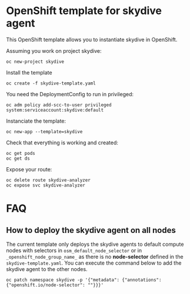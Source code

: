 # OpenShift template for skydive agent

This OpenShift template allows you to instantiate skydive in OpenShift.

Assuming you work on project skydive:

```
oc new-project skydive
```

Install the template

```
oc create -f skydive-template.yaml
```

You need the DeploymentConfig to run in privileged:

```
oc adm policy add-scc-to-user privileged system:serviceaccount:skydive:default
```

Instanciate the template:

```
oc new-app --template=skydive
```

Check that everything is working and created:

```
oc get pods
oc get ds
```

Expose your route:

```
oc delete route skydive-analyzer
oc expose svc skydive-analyzer
```

# FAQ

## How to deploy the skydive agent on all nodes

The current template only deploys the skydive agents to default compute nodes with selectors in `osm_default_node_selector` or in  `_openshift_node_group_name_` as there is no **node-selector** defined in the `skydive-template.yaml`.
You can execute the command below to add the skydive agent to the other nodes.

`oc patch namespace skydive -p '{"metadata": {"annotations": {"openshift.io/node-selector": ""}}}'`
